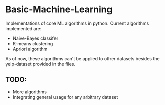 # Basic-Machine-Learning
Implementations of core ML algorithms in python. Current algorithms implemented are:
- Naive-Bayes classifer
- K-means clustering
- Apriori algorithm

As of now, these algorithms can't be applied to other datasets besides the yelp-dataset provided in the files. 

## TODO:
 - More algorithms
 - Integrating general usage for any arbitrary dataset
